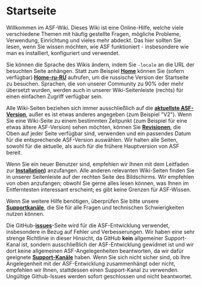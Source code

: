 # Startseite

Willkommen im ASF-Wiki. Dieses Wiki ist eine Online-Hilfe, welche viele verschiedene Themen mit häufig gestellte Fragen, mögliche Probleme, Verwendung, Einrichtung und vieles mehr abdeckt. Das hier sollten Sie lesen, wenn Sie wissen möchten, wie ASF funktioniert - insbesondere wie man es installiert, konfiguriert und verwendet.

Sie können die Sprache des Wikis ändern, indem Sie `-locale` an die URL der besuchten Seite anhängen. Statt zum Beispiel **[Home](https://github.com/JustArchiNET/ArchiSteamFarm/wiki/Home)** können Sie (sofern verfügbar) **[Home-ru-RU](https://github.com/JustArchiNET/ArchiSteamFarm/wiki/Home-ru-RU)** aufrufen, um die russische Version der Startseite zu besuchen. Sprachen, die von unserer Community zu 90% oder mehr übersetzt wurden, werden auch in unserer Wiki-Seitenleiste (rechts) für einen einfachen Zugriff verfügbar sein.

Alle Wiki-Seiten beziehen sich immer ausschließlich auf die **[aktuellste ASF-Version](https://github.com/JustArchiNET/ArchiSteamFarm/releases)**, außer es ist etwas anderes angegeben (zum Beispiel "V2"). Wenn Sie eine Wiki-Seite zu einem bestimmten Zeitpunkt (zum Beispiel für eine etwas ältere ASF-Version) sehen möchten, können Sie **[Revisionen](https://github.com/JustArchiNET/ArchiSteamFarm/wiki/_history)**, die Oben auf jeder Seite verfügbar sind, verwenden und ein passendes Datum für die entsprechende ASF-Version auswählen. Wir halten alle Seiten, sowohl für die aktuelle, als auch für die frühere Hauptversion von ASF bereit.

Wenn Sie ein neuer Benutzer sind, empfehlen wir Ihnen mit dem Leitfaden zur **[Installation](https://github.com/JustArchi/ArchiSteamFarm/wiki/Setting-up-de-DE))** anzufangen. Alle anderen relevanten Wiki-Seiten finden Sie in unserer Seitenleiste auf der rechten Seite des Bildschirms. Wir empfehlen von oben anzufangen; obwohl Sie gerne alles lesen können, was Ihnen im Entferntesten interessant erscheint; es gibt keine Grenzen für ASF-Wissen.

Wenn Sie weitere Hilfe benötigen, überprüfen Sie bitte unsere **[Supportkanäle](https://github.com/JustArchiNET/ArchiSteamFarm/blob/main/.github/SUPPORT.md)**, die Sie für alle Fragen und technischen Schwierigkeiten nutzen können.

Die GitHub-**[issues](https://github.com/JustArchiNET/ArchiSteamFarm/issues)**-Seite wird für die ASF-Entwicklung verwendet, insbesondere in Bezug auf Fehler und Verbesserungen. Wir haben eine sehr strenge Richtlinie in dieser Hinsicht, da GitHub **kein** allgemeiner Support-Kanal ist, sondern ausschließlich der ASF-Entwicklung gewidmet ist und wir dort keine allgemeinen ASF-Angelegenheiten beantworten, da wir dafür geeignete **[ Support-Kanäle](https://github.com/JustArchiNET/ArchiSteamFarm/blob/main/.github/SUPPORT.md)** haben. Wenn Sie sich nicht sicher sind, ob Ihre Angelegenheit mit der ASF-Entwicklung zusammenhängt oder nicht, empfehlen wir Ihnen, stattdessen einen Support-Kanal zu verwenden. Ungültige Github-Issues werden sofort geschlossen und nicht beantwortet.